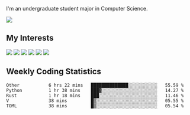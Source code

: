 I'm an undergraduate student major in Computer Science.

![](https://github-readme-stats.vercel.app/api?username=littzhch&theme=radical)

## My Interests

![](https://img.shields.io/badge/Python-3776AB?style=flat&labelColor=FFD43B&logoColor=3776AB&logo=python)
![](https://img.shields.io/badge/C-00599C?style=flat&labelColor=01427d&logoColor=6295cb&logo=c)
![](https://img.shields.io/badge/Rust-ffffff?style=flat&labelColor=ffffff&logoColor=000000&logo=rust)
![](https://img.shields.io/badge/LaTeX-008080?style=flat&labelColor=eeece5&logoColor=008080&logo=latex)
![](https://img.shields.io/badge/OpenGL-5487b2?style=flat&labelColor=ffffff&logoColor=5487b2&logo=opengl)
![](https://img.shields.io/badge/archlinux-1793d1?style=flat&labelColor=333333&logoColor=1793d1&logo=archlinux)

## Weekly Coding Statistics
<!--START_SECTION:waka-->

```text
Other           6 hrs 22 mins   ██████████████░░░░░░░░░░░   55.59 %
Python          1 hr 38 mins    ███▓░░░░░░░░░░░░░░░░░░░░░   14.27 %
Rust            1 hr 18 mins    ███░░░░░░░░░░░░░░░░░░░░░░   11.46 %
V               38 mins         █▒░░░░░░░░░░░░░░░░░░░░░░░   05.55 %
TOML            38 mins         █▒░░░░░░░░░░░░░░░░░░░░░░░   05.54 %
```

<!--END_SECTION:waka-->
